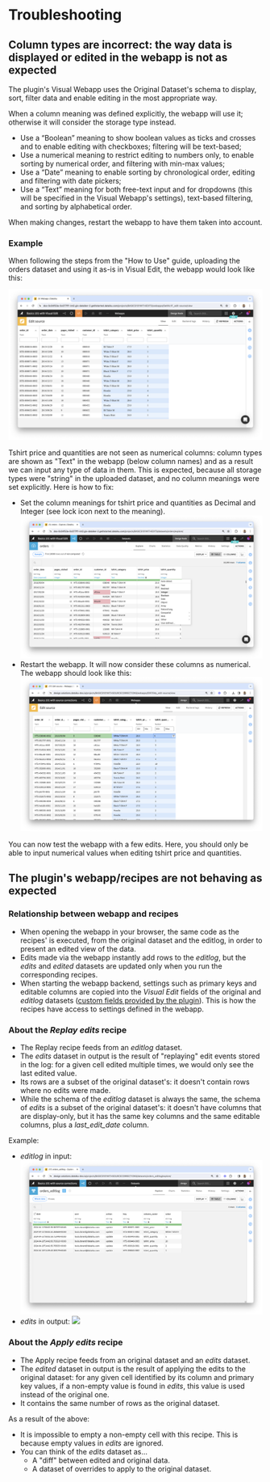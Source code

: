 # Troubleshooting

## Column types are incorrect: the way data is displayed or edited in the webapp is not as expected

The plugin's Visual Webapp uses the Original Dataset's schema to display, sort, filter data and enable editing in the most appropriate way.

When a column meaning was defined explicitly, the webapp will use it; otherwise it will consider the storage type instead.

* Use a “Boolean” meaning to show boolean values as ticks and crosses and to enable editing with checkboxes; filtering will be text-based;
* Use a numerical meaning to restrict editing to numbers only, to enable sorting by numerical order, and filtering with min-max values;
* Use a “Date” meaning to enable sorting by chronological order, editing and filtering with date pickers;
* Use a “Text” meaning for both free-text input and for dropdowns (this will be specified in the Visual Webapp's settings), text-based filtering, and sorting by alphabetical order.

When making changes, restart the webapp to have them taken into account.

### Example

When following the steps from the "How to Use" guide, uploading the orders dataset and using it as-is in Visual Edit, the webapp would look like this:

![](webapp_orders.png)

Tshirt price and quantities are not seen as numerical columns: column types are shown as "Text" in the webapp (below column names) and as a result we can input any type of data in them. This is expected, because all storage types were "string" in the uploaded dataset, and no column meanings were set explicitly. Here is how to fix:

* Set the column meanings for tshirt price and quantities as Decimal and Integer (see lock icon next to the meaning). ![](orders_dataset_column_meanings.png)
* Restart the webapp. It will now consider these columns as numerical. The webapp should look like this:
![](webapp_orders_fixed_types.png)

You can now test the webapp with a few edits. Here, you should only be able to input numerical values when editing tshirt price and quantities.

## The plugin's webapp/recipes are not behaving as expected

### Relationship between webapp and recipes

* When opening the webapp in your browser, the same code as the recipes' is executed, from the original dataset and the editlog, in order to present an edited view of the data.
* Edits made via the webapp instantly add rows to the _editlog_, but the _edits_ and _edited_ datasets are updated only when you run the corresponding recipes.
* When starting the webapp backend, settings such as primary keys and editable columns are copied into the _Visual Edit_ fields of the original and _editlog_ datasets ([custom fields provided by the plugin](https://doc.dataiku.com/dss/latest/plugins/reference/custom-fields.html)). This is how the recipes have access to settings defined in the webapp.

### About the _Replay edits_ recipe

* The Replay recipe feeds from an _editlog_ dataset.
* The _edits_ dataset in output is the result of "replaying" edit events stored in the log: for a given cell edited multiple times, we would only see the last edited value.
* Its rows are a subset of the original dataset's: it doesn't contain rows where no edits were made.
* While the schema of the _editlog_ dataset is always the same, the schema of _edits_ is a subset of the original dataset's: it doesn't have columns that are display-only, but it has the same key columns and the same editable columns, plus a _last\_edit\_date_ column.

Example:

* _editlog_ in input: ![](editlog.png)
* _edits_ in output: ![](edits.png)

### About the _Apply edits_ recipe

* The Apply recipe feeds from an original dataset and an _edits_ dataset.
* The _edited_ dataset in output is the result of applying the edits to the original dataset: for any given cell identified by its column and primary key values, if a non-empty value is found in _edits_, this value is used instead of the original one.
* It contains the same number of rows as the original dataset.

As a result of the above:

* It is impossible to empty a non-empty cell with this recipe. This is because empty values in _edits_ are ignored.
* You can think of the _edits_ dataset as...
  * A "diff" between edited and original data.
  * A dataset of overrides to apply to the original dataset.
